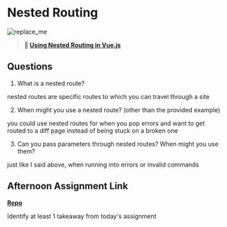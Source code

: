 # Nested Routing

![replace_me](https://codeworks.blob.core.windows.net/public/assets/img/illustrations/placeholder.svg)

> **📖 [Using Nested Routing in Vue.js](https://codeworksacademy.com/fs-student-guide/resources/wk6/04-Child-Routes)**

## Questions

1. What is a nested route?

nested routes are specific routes to which you can travel through a site

2. When might you use a nested route? (other than the provided example)

you could use nested routes for when you pop errors and want to get routed to a diff page instead of being stuck on a broken one

3. Can you pass parameters through nested routes? When might you use them?

just like I said above, when running into errors or invalid commands

## Afternoon Assignment Link

**[Repo](https://github.com/JonathonMcNamara/Bloggin)**

Identify at least 1 takeaway from today's assignment
